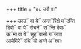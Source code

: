 +++
title = "०८ उरौ वा"

+++
उरउ᳓ वा ये᳓ अन्त᳓रिक्षे म᳓दन्ति  
दिवो᳓ वा ये᳓ रोचने᳓ स᳓न्ति देवाः᳓  
ऊ᳓मा वा ये᳓ सुह᳓वासो य᳓जत्रा  
आयेमिरे᳓ रथि᳓यो अग्ने अ᳓श्वाः
